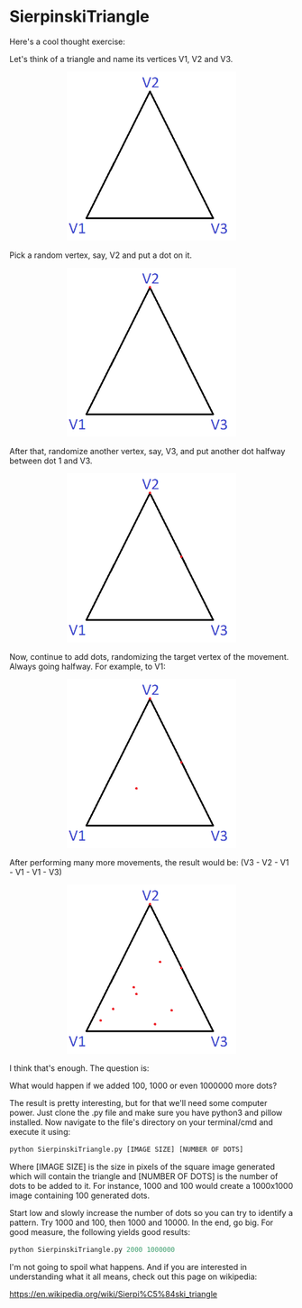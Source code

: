 # SierpinskiTriangle
Here's a cool thought exercise:

Let's think of a triangle and name its vertices V1, V2 and V3.

<p align="center">
  <img width="300" height="300" src="/resources/Triangle1.bmp">
</p>

Pick a random vertex, say, V2 and put a dot on it.

<p align="center">
  <img width="300" height="300" src="/resources/Triangle2.bmp">
</p>

After that, randomize another vertex, say, V3, and put another dot halfway between dot 1 and V3.

<p align="center">
  <img width="300" height="300" src="/resources/Triangle3.bmp">
</p>

Now, continue to add dots, randomizing the target vertex of the movement. Always going halfway.
For example, to V1:

<p align="center">
  <img width="300" height="300" src="/resources/Triangle4.bmp">
</p>

After performing many more movements, the result would be:
(V3 - V2 - V1 - V1 - V1 - V3)

<p align="center">
  <img width="300" height="300" src="/resources/Triangle5.bmp">
</p>

I think that's enough. The question is:

What would happen if we added 100, 1000 or even 1000000 more dots?

The result is pretty interesting, but for that we'll need some computer power. Just clone the .py file and make sure you have python3 and pillow installed. Now navigate to the file's directory on your terminal/cmd and execute it using:

```python
python SierpinskiTriangle.py [IMAGE SIZE] [NUMBER OF DOTS]
```

Where [IMAGE SIZE] is the size in pixels of the square image generated which will contain the triangle and [NUMBER OF DOTS] is the number of dots to be added to it. For instance, 1000 and 100 would create a 1000x1000 image containing 100 generated dots.

Start low and slowly increase the number of dots so you can try to identify a pattern. Try 1000 and 100, then 1000 and 10000. In the end, go big. For good measure, the following yields good results:

```python
python SierpinskiTriangle.py 2000 1000000
```

I'm not going to spoil what happens. And if you are interested in understanding what it all means, check out this page on wikipedia:

https://en.wikipedia.org/wiki/Sierpi%C5%84ski_triangle
